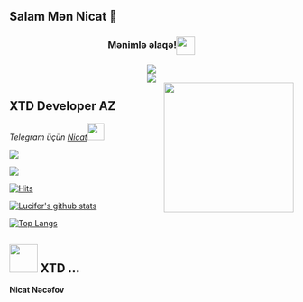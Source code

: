 
## Salam  Mən Nicat 👋

<div align="center">
<h3 align="center">Mənimlə əlaqə!<img align="center" src="https://github.com/CyberBoyAyush/CyberBoyAyush/blob/master/gifs/Handshake.gif" height="33px" /></h3>
<center>
<a href="https://gmail.com/nicatnecefov5577@gmail.com"><img src="https://img.icons8.com/fluent/50/000000/gmail--v2.png"></a>
</center>
<center>
<a href="https://telegram.me/najafov_official"><img src="https://img.icons8.com/nolan/50/telegram-app.png"></a>
</center>
</div>    

<img align='right' src="https://media.giphy.com/media/M9gbBd9nbDrOTu1Mqx/giphy.gif" width="230">

## XTD Developer AZ

<p><em>Telegram üçün <a href="http://www.telegram.com/najafov_official">Nicat</a><img src="https://media.giphy.com/media/WUlplcMpOCEmTGBtBW/giphy.gif" width="30"> 


<a href="https://t.me/xtdbotfather"><img src="https://img.shields.io/badge/Join-Telegram%20Channel-red.svg?logo=Telegram"></a>

<a href="https://t.me/dtbbots"><img src="https://img.shields.io/badge/Join-Telegram%20Channel-red.svg?logo=telegram"></a>


</em></p>

[![Hits](https://hits.seeyoufarm.com/api/count/incr/badge.svg?url=https%3A%2F%2Fgithub.com%2FfireganqQ&count_bg=%231EE510&title_bg=%23555555&icon=&icon_color=%23931414&title=account+views&edge_flat=false)](https://github.com/iamnikott)

[![Lucifer's github stats](https://github-readme-stats.vercel.app/api?username=iamnikott&show_icons=true&theme=cobalt&count_private=true)](https://github.com/iamnikott)

[![Top Langs](https://github-readme-stats.vercel.app/api/top-langs/?username=iamnikott&layout=compact&theme=cobalt)](https://github.com/iamnikott)

## <img src="https://media.giphy.com/media/VgCDAzcKvsR6OM0uWg/giphy.gif" width="50"> XTD ...  

  __Nicat Nəcəfov__


